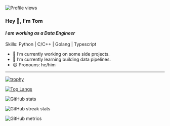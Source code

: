 ![Profile views](https://gpvc.arturio.dev/naiiytom)  

### Hey 👋, I'm **Tom**
#### *I am working as a Data Engineer*

Skills: Python | C/C++ | Golang | Typescript

- 🔭 I’m currently working on some side projects. 
- 🌱 I’m currently learning building data pipelines. 
- 😄 Pronouns: he/him 

----------

[![trophy](https://github-profile-trophy.vercel.app/?username=naiiytom&theme=onedark)](https://github.com/ryo-ma/github-profile-trophy)

[![Top Langs](https://github-readme-stats.vercel.app/api/top-langs/?username=naiiytom&layout=compact&theme=dracula)](https://github.com/anuraghazra/github-readme-stats)

![GitHub stats](https://github-readme-stats.vercel.app/api?username=naiiytom&show_icons=true&count_private=true&theme=dracula)  

![GitHub streak stats](https://github-readme-streak-stats.herokuapp.com/?user=naiiytom&theme=dark)  

![GitHub metrics](https://metrics.lecoq.io/naiiytom)  
